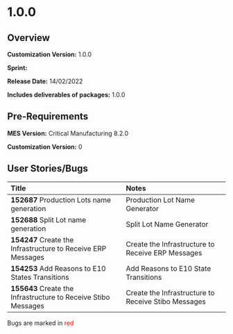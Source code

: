 ﻿# 1.0.0

## Overview

**Customization Version:** 1.0.0

**Sprint:** 

**Release Date:** 14/02/2022

**Includes deliverables of packages:** 1.0.0

## Pre-Requirements

**MES Version:** Critical Manufacturing 8.2.0

**Customization Version:** 0

## User Stories/Bugs

| Title        | Notes            |
| :----------- | :--------------- |
| **152687** Production Lots name generation | Production Lot Name Generator |
| **152688** Split Lot name generation | Split Lot Name Generator |
| **154247** Create the Infrastructure to Receive ERP Messages | Create the Infrastructure to Receive ERP Messages |
| **154253** Add Reasons to E10 States Transitions | Add Reasons to E10 State Transitions |
| **155643** Create the Infrastructure to Receive Stibo Messages | Create the Infrastructure to Receive Stibo Messages |

Bugs are marked in <span style='color:red'>red</span>

